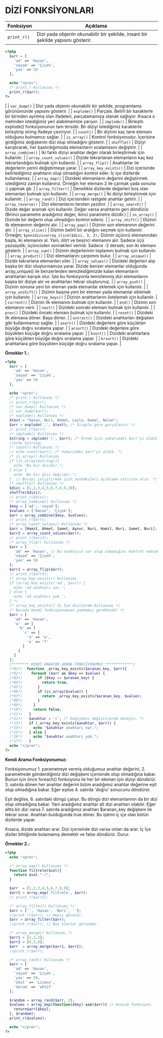 # DİZİ FONKSİYONLARI

| Fonksiyon | Açıklama |
| ----- | ----- |
| `print_r()` | Dizi yada objenin okunabilir bir şekilde, insani bir şekilde yapısını gösterir.
```php
<?php
  $arr = [
    'ad' => 'Hasan',
    'soyad' => 'Çiçek',
    'yas' => 50
  ];

  echo "<pre>";
  /* print_r Kullanımı */
  print_r($arr);
?>
```
   |
| `var_dump()` | Dizi yada objenin okunabilir bir şekilde, programlama görünümünde yapısını gösterir. |
| `explode()` | Parçala. Belirli bir karakterle bir birinden ayrılmış olan ifadeleri, parçalamamıza olanak sağlıyor. Kısaca o metinden istediğimiz yeri alabilmemize yarıyor. |
| `implode()` | Birleştir. explode() fonksiyonunun tam tersidir. Bir diziyi istediğimiz karakterle birleştirip string ifadeye çeviriyor. |
| `count()` | Bir dizinin kaç tane elemanı olduğunu bulmamızı sağlar. |
| `is_array()` | Kontrol fonksiyonudur. İçerisine girdiğimiz değişkenin dizi olup olmadığını gösterir. |
| `shuffle()` | Diziyi karıştırarak, her bastırdığımızda elemanların sıralamasını değiştirir. |
| `array_combine()` | İki farklı diziyi anahtar değer olarak birleştirmek için kullanılır. |
| `array_count_values()` | Dizide tekrarlanan elemanların kaç kez tekrarlandığını bulmak için kullanılır. |
| `array_flip()` | Anahtarlar ile değerlerin yerini değiştirmeye yarar. |
| `array_key_exists()` | Dizi içerisinde belirlediğimiz anahtarın olup olmadığını kontrol eder. İç içe dizilerde kullanılamaz. |
| `array_map()` | Dizideki elemanların değerini değiştirmek istediğimiz zaman kullanırız. Örneğin her elemanı 2 ile çarmak yada sonuna :) yapmak gb. |
| `array_filter()` | Genellikle dizilerde değerleri boş olan elemanları bulmak için kullanılır. |
| `array_merge()` | İki diziyi birleştirmek için kullanılır. |
| `array_rand()` | Dizi içerisinden rastgele anahtar getirir. |
| `array_reverse()` | Dizi elemanlarını tersten yazdırır. |
| `array_search()` | Dizide değer aramak için kullanılır. Değer varsa anahtarını geri döndürür.(Birinci parametre aradığımız değer, ikinci parametre dizidir.) |
| `in_array()` | Dizinde bir değerin olup ulmadığını kontrol ederiz. |
| `array_shift()` | Dizinin ilk elemanının değerini alır. |
| `array_pop()` | Dizinin son elemanının değerini alır. |
| `array_slice()` | Dizinin belirli bir aralığını seçmek için kullanılır. Örneğin; `$yenidizi=array_slice($dizi, 3, 2);` Dizinin üçüncü elemanından başla, iki elemanını al. Yani; dört ve beşinci elemanını alır. Sadece üçü yazsaydık; üçüncüden sonrakileri verirdi. Sadece -2 dersek; son iki elemanı gösterir. |
| `array_sum()` | Dizinin değerlerinin toplamını bulmak için kullanılır. |
| `array_product()` | Dizi elemanlarını  çarpımını bulur. |
| `array_unique()` | Dizide tekrarlana elemanları siler. |
| `array_values()` | Dizideki değerleri alıp başka bir dizi oluşturmamıza yarar. Dizide benzer elemanlar olduğunda array_unique() ile benzerlerden temizlediğimizde kalan elemanların anahtarları karışık olur. İşte bu fonksiyonla temizlenmiş dizi elemanlarını başka bir diziye alır ve anahtarları tekrar oluştururuz. |
| `array_push()` | Dizinin sonuna yeni bir eleman yada elemanlar eklemek için kullanılır. |
| `array_unshift()` | Dizinin başına yeni bir eleman yada elemanlar eklemek için kullanılır. |
| `array_keys()` | Dizinin anahtarlarını listelemek için kullanılır. |
| `current()` | Dizinin ilk elemanını bulmak için kullanılır. |
| `end()` | Dizinin son elemanını verir. |
| `next()` | Dizideki sonraki elemanı bulmak için kullanılır. |
| `prev()` | Dizideki önceki elemanı bulmak için kullanılır. |
| `reset()` | Dizideki ilk elemana döner. Başa döner. |
| `extract()` | Dizideki anahtarları değişken gibi kullanmamızı sağlar. |
| `asort()` | Dizideki değerlere göre küçükten büyüğe doğru sıralama yapar. |
| `arsort()` | Dizideki değerlere göre büyükten küçüğe doğru sıralama yapar. |
| `ksort()` | Dizideki anahtarlara göre küçükten büyüğe doğru sıralama yapar. |
| `krsort()` | Dizideki anahtarlara göre büyükten küçüğe doğru sıralama yapar. |


**Örnekler 1.:**

```php
<?php
  $arr = [
    'ad' => 'Hasan',
    'soyad' => 'Çiçek',
    'yas' => 50
  ];

  echo "<pre>";
  /* print_r Kullanımı */
  // print_r($arr);
  /* var_dump() Kullanımı */
  // var_dump($arr);
  /* explode() Kullanımı */
  $test = "Hasan, Nuri, Ahmet, Leyla, Kemal, Nalan";
  $arr = explode(',', $test); /* Virgüle göre parçalasın! */
  // print_r($arr);
  /* implode() Kullanımı */
  $string = implode('|', $arr); /* Örnek için yukarıdaki $arr'yi aldık. Aralarına | koyduk. */
  //echo $string;
  /* count() Kullanımı */
  // echo count($arr); /* Yukarıdaki $arr'yi aldık. */
  /* is_array() Kullanımı
  if (is_array($string)){
    echo "Bu bir dizidir.";
  } else {
    echo "Bu bir dizi değildir.";
  }  // Burayı çalıştırmak için sondakileri açıklama satırına alın. */
  /* shuffle() Kullanımı */
  $dizi = [1,2,3,4,5,6,7,8,9,10];
  shuffle($dizi);
  // print_r($dizi);
  /* array_combine() Kullanımı */
  $key = ['ad', 'soyad'];
  $values = ['Hasan', 'Çiçek'];
  $arr = array_combine($key, $values);
  // print_r($arr);
  /* array_count_values() Kullanımı */
  $arr = [Hamit, Ahmet, Samet, Aynur, Nuri, Hamit, Nuri, Samet, Nuri];
  $arr2 = array_count_values($arr);
  // print_r($arr2);
  /* array_flip() Kullanımı */
  $arr = [
    'ad' => 'Hasan', // Bu anahtarın var olup olmadığını kontrol edeceğiz.
    'soyad' => 'Çiçek',
    'yas' => 50
  ];
  $arr2 = array_flip($arr);
  // print_r($arr2);
  /* array_key_exists() Kullanımı
  if (array_key_exists('ad', $arr)) {
    echo 'ad anahtarı var.';
  } else {
    echo 'ad anahtarı yok.';
  } */
  /* array_key_exists() İç İçe dizilerde Kullanımı */
  /* Burada kendi fonksiyonumuzu yazmamız gerekecek! */
  $arr = [
    'ad' => 'Hasan',
    'a'  => [
      'b' => [
        'c' => [
          'd' => 'e',
          'e' => 'f'
        ]
      ]
    ]
  ];
  /******** KENDİ ANAHTAR ARAMA FONKSİYONUMUZ *************/
  /*01*/  function _array_key_exists($aranan_key, $arr){
  /*02*/    foreach ($arr as $key => $value) {
  /*03*/       if ($key == $aranan_key) {
  /*04*/         return true;
  /*05*/       }
  /*06*/       if (is_array($value)) {
  /*07*/         return _array_key_exists($aranan_key, $value);
  /*08*/       }
  /*09*/     }
  /*10*/     return false;
  /*11*/   }
  /*12*/   $anahtar = 'c'; /* Değişkeni değiştirerek deneyin. */
  /*13*/   if (_array_key_exists($anahtar, $arr)) {
  /*14*/     echo "$anahtar anahtarı var.";
  /*15*/   } else {
  /*16*/     echo "$anahtar anahtarı yok.";
  /*17*/   }
  echo "</pre>";
?>
```
**Kendi Arama Fonksiyonumuz:**

Fonksiyonumuz 1. parametreye vermiş olduğumuz anahtar değerini, 2. parametrede gönderdiğimiz dizi değişkeni içerisinde olup olmadığına bakar. Bunun için önce foreach() fonksiyonu ile her bir eleman için diziyi döndürür. 3. satırda dönen her anahtar değerini bizim aradığımız anahtar değerine eşit olup olmadığına bakar. Eğer eşitse 4. satırda 'doğru' sonucunu döndürür.

Eşit değilse, 6. satırdaki döngü çalışır. Bu döngü dizi elemanlarının da bir dizi olup olmadığına bakar. Yani aradığımız anahtar alt dizi anahtarı olabilir. Eğer altta bir dizi varsa 7. satırda aradığımız anahtarı $aranan_key değişkeni ile tekrar sorar. Anahtarı bulduğunda true döner. Bu işlemi iç içe olan bütün dizilerde yapar.

Kısaca, dizide anahtarı arar. Dizi içerisinde dizi varsa onları da arar. İç İçe diziler bittiğinde bulamamış demektir ve false döndürür. Durur.

**Örnekler 2.:**

```php
<?php
  echo "<pre>";

  /* array_map() Kullanımı */
  function filtrele($val){
    return $val."-)";
  }

  $arr  = [1,2,3,4,5,6,7,8,9];
  $arr2 = array_map('filtrele', $arr);
  // print_r($arr2);

  /* array_filter() Kullanımı */
  $arr = ['', 'Hasan', 'Nuri', ''];
  //print_r($arr); // Hepsi görünür.
  $arr = array_filter($arr);
  //print_r($arr); // Boş olanlar görünmez.

  /* array_merge() Kullanımı */
  $arr1 = [1,2,3];
  $arr2 = [4,5,6];
  $arr  = array_merge($arr1, $arr2);
  //print_r($arr);

  /* array_rand() Kullanımı */
  $arr = [
    'ad' => 'Hasan',
    'soyad' => 'Çiçek',
    'yas' => 50,
    'okul' => 'Lisans',
    'durum' => 'aktif'
  ];

  $random = array_rand($arr, 2);
  $values = array_map(function($key) use($arr){ // Anonim fonksiyon.
    return$arr[$key];
  }, $random);
  print_r($values);

  echo "</pre>";
?>



```
